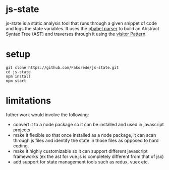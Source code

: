 # js-state

js-state is a static analysis tool that runs through a given snippet of code and logs the state variables. It uses the p[babel parser](https://babeljs.io/docs/babel-parser) to build an Abstract Syntax Tree (AST) and traverses through it using the [visitor Pattern](https://en.wikipedia.org/wiki/Visitor_pattern).

# setup

```
git clone https://github.com/Fakorede/js-state.git
cd js-state
npm install
npm start
```

# limitations

futher work would involve the following:

- convert it to a node package so it can be installed and used in javascript projects
- make it flexible so that once installed as a node package, it can scan through js files and identify the state in those files as opposed to hard coding.
- make it highly customizable so it can support different javascript frameworks (ex the ast for vue.js is completely different from that of jsx)
- add support for state management tools such as redux, vuex etc.

